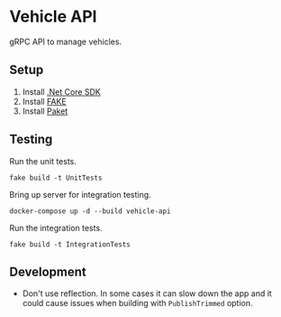 # Vehicle API
gRPC API to manage vehicles.

## Setup
1. Install [.Net Core SDK](https://andrewmeier.dev/win-dev#dotnet)
2. Install [FAKE](https://andrewmeier.dev/win-dev#fake)
3. Install [Paket](https://andrewmeier.dev/win-dev#paket)

## Testing
Run the unit tests.
```
fake build -t UnitTests
```

Bring up server for integration testing.
```
docker-compose up -d --build vehicle-api
```

Run the integration tests.
```
fake build -t IntegrationTests
```

## Development
- Don't use reflection. In some cases it can slow down the app and
it could cause issues when building with `PublishTrimmed` option.